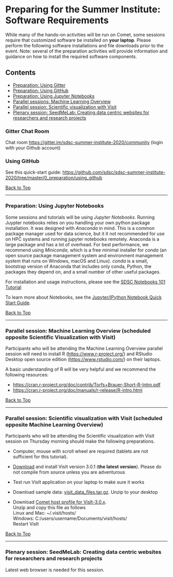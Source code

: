 # Preparing for the Summer Institute: Software Requirements

While many of the hands-on activities will be run on Comet, some sessions require that customized software be installed on **your laptop**. Please perform the following software installations and file downloads prior to the event. Note: several of the preparation activities will provide information and guidance on how to install the required software components.

## Contents <a name="top"></a>

 * [Preparation: Using Gitter](#gitter)
 * [Preparation: Using GitHub](#github)
 * [Preparation: Using Jupyter Notebooks](#notebooks)
 * [Parallel sessions: Machine Learning Overview](#mach-learn)
 * [Parallel session: Scientific visualization with Visit ](#visit)
 * [Plenary session: SeedMeLab: Creating data centric websites for researchers and research projects](#seedme)


### Gitter Chat Room <a name="gitter"></a>
Chat room https://gitter.im/sdsc-summer-institute-2020/community (login with your Github account)

### Using GitHub<a name="github"></a>

See this quick-start guide: https://github.com/sdsc/sdsc-summer-institute-2020/tree/master/0_preparation/using_github

[Back to Top](#top)
<hr>

### Preparation: Using Jupyter Notebooks <a name="notebooks"></a>

Some sessions and tutorials will be using *Jupyter Notebooks*. Running Juypter notebooks relies on you handling your own python package installation. It was designed with *Anaconda* in mind. This is a common package manager used for data science, but it it not recommended for use on HPC systems and running jupyter notebooks remotely. Anaconda is a large package and has a lot of overhead. For best performance, we recommend using *Miniconda*, which is a free minimal installer for *conda* (an open source package management system and environment management system that runs on Windows, macOS and Linux). *conda* is a small, bootstrap version of Anaconda that includes only conda, Python, the packages they depend on, and a small number of other useful packages.

For installation and usage instructions, please see the [SDSC Notebooks 101 Tutorial](https://comet-notebooks-101.readthedocs.io/en/comet/)

To learn more about Notebooks, see the [Jupyter/IPython Notebook Quick Start Guide](https://jupyter-notebook-beginner-guide.readthedocs.io/en/latest/index.html).

[Back to Top](#top)
<hr>

### Parallel session: Machine Learning Overview (scheduled opposite Scientific Visualization with Visit) <a name="mach-learn"></a>

Participants who will be attending the Machine Learning Overview parallel session will need to install R (https://www.r-project.org/) and RStudio Desktop open source edition (https://www.rstudio.com/) on their laptops. 

A basic understanding of R will be very helpful and we recommend the following resources:

* https://cran.r-project.org/doc/contrib/Torfs+Brauer-Short-R-Intro.pdf
* https://cran.r-project.org/doc/manuals/r-release/R-intro.html

[Back to Top](#top)
<hr>

### Parallel session: Scientific visualization with Visit (scheduled opposite Machine Learning Overview) <a name="visit"></a>

Participants who will be attending the Scientific visualization with Visit session on Thursday morning should make the following preparations.

* Computer, mouse with scroll wheel are required (tablets are not sufficient for this tutorial).

* [Download](https://wci.llnl.gov/simulation/computer-codes/visit/executables) and install VisIt version 3.0.1 (**the latest version**). Please do not compile from source unless you are adventurous

* Test run VisIt application on your laptop to make sure it works

* Download sample data: [visit_data_files.tar.gz](https://wci.llnl.gov/content/assets/docs/simulation/computer-codes/visit/visit_data_files.tar.gz). Unzip to your desktop

* Download [Comet host profile for VisIt-3.0.x](http://users.sdsc.edu/~amit/comet/visit3.0.x-comet-host-profile.zip).  
    Unzip and copy this file as follows  
    Linux and Mac: ~/.visit/hosts/  
    Windows: C:/users/username/Documents/visit/hosts/   
    Restart VisIt

[Back to Top](#top)
<hr>

### Plenary session: SeedMeLab: Creating data centric websites for researchers and research projects <a name="seedme"></a>
Latest web browser is needed for this session.

